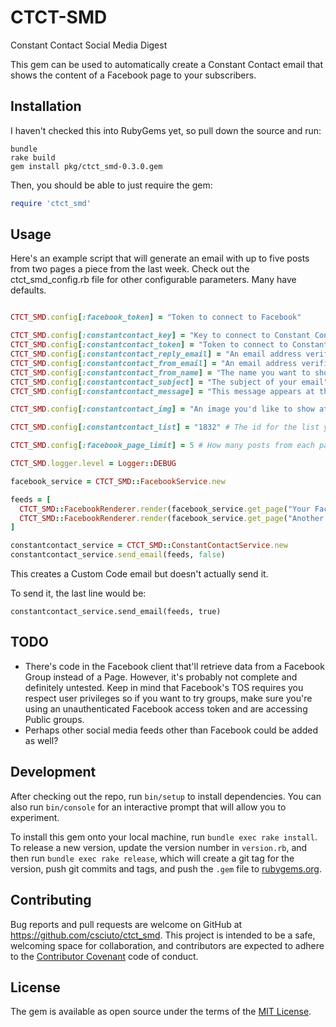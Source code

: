 # CTCT-SMD

Constant Contact Social Media Digest

This gem can be used to automatically create a Constant Contact email that shows the content of a Facebook page to your subscribers.

## Installation

I haven't checked this into RubyGems yet, so pull down the source and run:

```
bundle
rake build
gem install pkg/ctct_smd-0.3.0.gem
```

Then, you should be able to just require the gem:

```ruby
require 'ctct_smd'
```

## Usage

Here's an example script that will generate an email with up to five posts from two pages a piece from the last week. Check out the ctct_smd_config.rb file for other configurable parameters. Many have defaults.

```ruby

CTCT_SMD.config[:facebook_token] = "Token to connect to Facebook"

CTCT_SMD.config[:constantcontact_key] = "Key to connect to Constant Contact"
CTCT_SMD.config[:constantcontact_token] = "Token to connect to Constant Contact"
CTCT_SMD.config[:constantcontact_reply_email] = "An email address verified in Constant Contact"
CTCT_SMD.config[:constantcontact_from_email] = "An email address verified in Constant Contact"
CTCT_SMD.config[:constantcontact_from_name] = "The name you want to show the email as coming from"  
CTCT_SMD.config[:constantcontact_subject] = "The subject of your email"
CTCT_SMD.config[:constantcontact_message] = "This message appears at the top of your email"

CTCT_SMD.config[:constantcontact_img] = "An image you'd like to show at the top of your email"

CTCT_SMD.config[:constantcontact_list] = "1832" # The id for the list you're sending to. You can retrieve this from the get_lists method on the ConstantContactService object

CTCT_SMD.config[:facebook_page_limit] = 5 # How many posts from each page to put in the email

CTCT_SMD.logger.level = Logger::DEBUG

facebook_service = CTCT_SMD::FacebookService.new

feeds = [
  CTCT_SMD::FacebookRenderer.render(facebook_service.get_page("Your Facebook Page ID")),
  CTCT_SMD::FacebookRenderer.render(facebook_service.get_page("Another page id")),
]

constantcontact_service = CTCT_SMD::ConstantContactService.new
constantcontact_service.send_email(feeds, false)

```

This creates a Custom Code email but doesn't actually send it.

To send it, the last line would be:

```
constantcontact_service.send_email(feeds, true)
```

## TODO

* There's code in the Facebook client that'll retrieve data from a Facebook Group instead of a Page. However, it's probably not complete and definitely untested. Keep in mind that Facebook's TOS requires you respect user privileges so if you want to try groups, make sure you're using an unauthenticated Facebook access token and are accessing Public groups.
* Perhaps other social media feeds other than Facebook could be added as well?

## Development

After checking out the repo, run `bin/setup` to install dependencies. You can also run `bin/console` for an interactive prompt that will allow you to experiment.

To install this gem onto your local machine, run `bundle exec rake install`. To release a new version, update the version number in `version.rb`, and then run `bundle exec rake release`, which will create a git tag for the version, push git commits and tags, and push the `.gem` file to [rubygems.org](https://rubygems.org).

## Contributing

Bug reports and pull requests are welcome on GitHub at https://github.com/csciuto/ctct_smd. This project is intended to be a safe, welcoming space for collaboration, and contributors are expected to adhere to the [Contributor Covenant](http://contributor-covenant.org) code of conduct.


## License

The gem is available as open source under the terms of the [MIT License](http://opensource.org/licenses/MIT).

